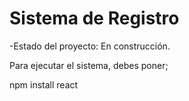 <h1> Sistema de Registro</h1

-Estado del proyecto: En construcción.

Para ejecutar el sistema, debes poner;

npm install react
